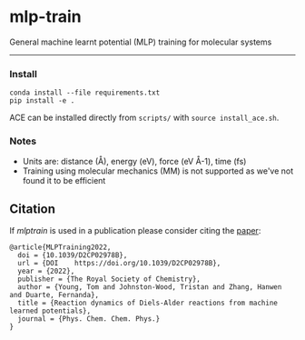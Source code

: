 # mlp-train
General machine learnt potential (MLP) training for molecular systems

***
### Install


```
conda install --file requirements.txt
pip install -e .
```

ACE can be installed directly from `scripts/` with `source install_ace.sh`.

### Notes

- Units are: distance (Å), energy (eV), force (eV Å-1), time (fs)
- Training using molecular mechanics (MM) is not supported as we've not found it to be efficient

## Citation

If _mlptrain_ is used in a publication please consider citing the [paper](https://doi.org/10.26434/chemrxiv-2022-59qc9):

```
@article{MLPTraining2022,
  doi = {10.1039/D2CP02978B},
  url = {DOI	https://doi.org/10.1039/D2CP02978B},
  year = {2022},
  publisher = {The Royal Society of Chemistry},
  author = {Young, Tom and Johnston-Wood, Tristan and Zhang, Hanwen and Duarte, Fernanda},
  title = {Reaction dynamics of Diels-Alder reactions from machine learned potentials},
  journal = {Phys. Chem. Chem. Phys.}
}
```